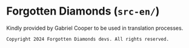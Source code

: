 # Forgotten Diamonds (`src-en/`)

Kindly provided by Gabriel Cooper to be used in translation processes.

```
Copyright 2024 Forgotten Diamonds devs. All rights reserved.
```
